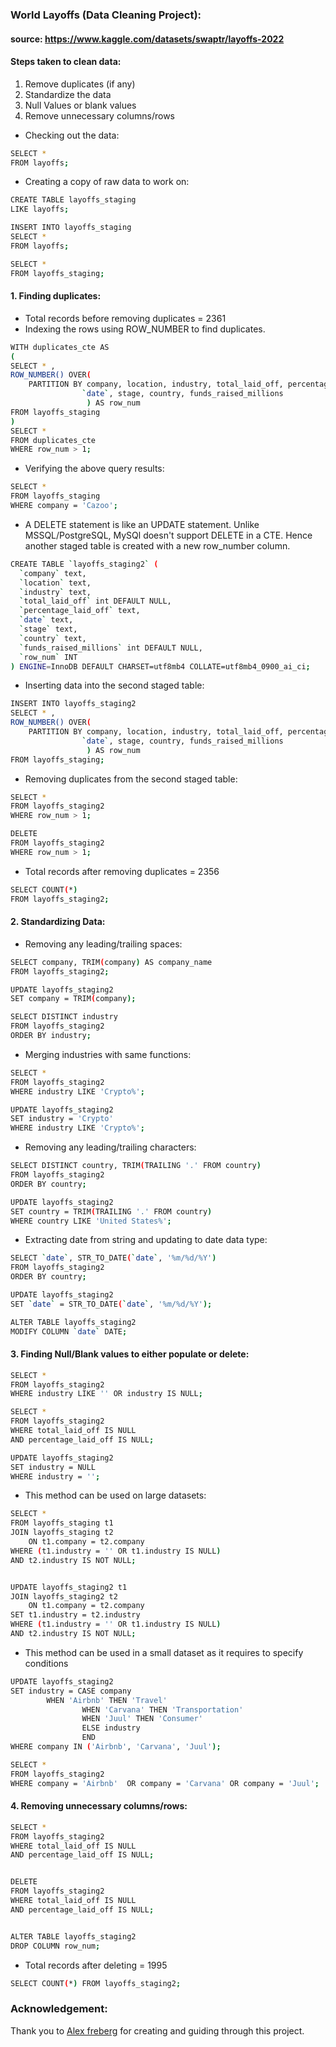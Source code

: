 ### World Layoffs (Data Cleaning Project):

#### source: https://www.kaggle.com/datasets/swaptr/layoffs-2022

#### Steps taken to clean data: 

1. Remove duplicates (if any)
2. Standardize the data 
3. Null Values or blank values
4. Remove unnecessary columns/rows

- Checking out the data:

```bash
SELECT * 
FROM layoffs;
```

- Creating a copy of raw data to work on:

```bash 
CREATE TABLE layoffs_staging
LIKE layoffs;

INSERT INTO layoffs_staging
SELECT *
FROM layoffs;

SELECT * 
FROM layoffs_staging;
```

#### 1. Finding duplicates:

- Total records before removing duplicates = 2361 
- Indexing the rows using ROW_NUMBER to find duplicates.

```bash
WITH duplicates_cte AS 
(
SELECT * ,
ROW_NUMBER() OVER(
	PARTITION BY company, location, industry, total_laid_off, percentage_laid_off, 
				`date`, stage, country, funds_raised_millions
                 ) AS row_num
FROM layoffs_staging
)
SELECT *
FROM duplicates_cte
WHERE row_num > 1;
```

- Verifying the above query results:

```bash
SELECT * 
FROM layoffs_staging
WHERE company = 'Cazoo';
```

- A DELETE statement is like an UPDATE statement. Unlike MSSQL/PostgreSQL, MySQl doesn't support DELETE in a CTE. Hence another staged table is created with a new row_number column.

```bash
CREATE TABLE `layoffs_staging2` (
  `company` text,
  `location` text,
  `industry` text,
  `total_laid_off` int DEFAULT NULL,
  `percentage_laid_off` text,
  `date` text,
  `stage` text,
  `country` text,
  `funds_raised_millions` int DEFAULT NULL,
  `row_num` INT
) ENGINE=InnoDB DEFAULT CHARSET=utf8mb4 COLLATE=utf8mb4_0900_ai_ci;
```

- Inserting data into the second staged table:
```bash
INSERT INTO layoffs_staging2
SELECT * ,
ROW_NUMBER() OVER(
	PARTITION BY company, location, industry, total_laid_off, percentage_laid_off, 
				`date`, stage, country, funds_raised_millions
                 ) AS row_num
FROM layoffs_staging;

```

- Removing duplicates from the second staged table:

```bash
SELECT * 
FROM layoffs_staging2
WHERE row_num > 1;

DELETE
FROM layoffs_staging2
WHERE row_num > 1;
```

- Total records after removing duplicates = 2356

```bash
SELECT COUNT(*) 
FROM layoffs_staging2;
```

#### 2. Standardizing Data:

- Removing any leading/trailing spaces:

```bash
SELECT company, TRIM(company) AS company_name
FROM layoffs_staging2;

UPDATE layoffs_staging2
SET company = TRIM(company);

SELECT DISTINCT industry
FROM layoffs_staging2
ORDER BY industry;
```
- Merging industries with same functions:

```bash
SELECT *
FROM layoffs_staging2
WHERE industry LIKE 'Crypto%';

UPDATE layoffs_staging2
SET industry = 'Crypto'
WHERE industry LIKE 'Crypto%';
```
- Removing any leading/trailing characters:

```bash
SELECT DISTINCT country, TRIM(TRAILING '.' FROM country)
FROM layoffs_staging2
ORDER BY country;

UPDATE layoffs_staging2
SET country = TRIM(TRAILING '.' FROM country)
WHERE country LIKE 'United States%';
```
- Extracting date from string and updating to date data type:

```bash
SELECT `date`, STR_TO_DATE(`date`, '%m/%d/%Y')
FROM layoffs_staging2
ORDER BY country;

UPDATE layoffs_staging2
SET `date` = STR_TO_DATE(`date`, '%m/%d/%Y');

ALTER TABLE layoffs_staging2
MODIFY COLUMN `date` DATE;
```

#### 3. Finding Null/Blank values to either populate or delete:

```bash
SELECT *
FROM layoffs_staging2
WHERE industry LIKE '' OR industry IS NULL;

SELECT *
FROM layoffs_staging2
WHERE total_laid_off IS NULL
AND percentage_laid_off IS NULL;

UPDATE layoffs_staging2
SET industry = NULL
WHERE industry = '';
```

- This method can be used on large datasets:

```bash
SELECT *
FROM layoffs_staging t1
JOIN layoffs_staging t2
	ON t1.company = t2.company
WHERE (t1.industry = '' OR t1.industry IS NULL) 
AND t2.industry IS NOT NULL;


UPDATE layoffs_staging2 t1
JOIN layoffs_staging2 t2
	ON t1.company = t2.company
SET t1.industry = t2.industry
WHERE (t1.industry = '' OR t1.industry IS NULL) 
AND t2.industry IS NOT NULL;
```

- This method can be used in a small dataset as it requires to specify conditions

```bash
UPDATE layoffs_staging2
SET industry = CASE company
		WHEN 'Airbnb' THEN 'Travel'
                WHEN 'Carvana' THEN 'Transportation'
                WHEN 'Juul' THEN 'Consumer'
                ELSE industry
                END
WHERE company IN ('Airbnb', 'Carvana', 'Juul');

SELECT *
FROM layoffs_staging2
WHERE company = 'Airbnb'  OR company = 'Carvana' OR company = 'Juul';
```

#### 4. Removing unnecessary columns/rows:

```bash
SELECT *
FROM layoffs_staging2
WHERE total_laid_off IS NULL
AND percentage_laid_off IS NULL;


DELETE
FROM layoffs_staging2
WHERE total_laid_off IS NULL
AND percentage_laid_off IS NULL;


ALTER TABLE layoffs_staging2
DROP COLUMN row_num;
```

- Total records after deleting = 1995

```bash
SELECT COUNT(*) FROM layoffs_staging2;
```

### Acknowledgement: 
Thank you to [Alex freberg](https://youtu.be/4UltKCnnnTA?si=zHnfOLTztzYiaKEh) for creating and guiding through this project.



